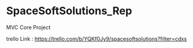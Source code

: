 # SpaceSoftSolutions_Rep
MVC Core Project 

trello Link : https://trello.com/b/YQKf0Jy9/spacesoftsolutions?filter=cdxs

